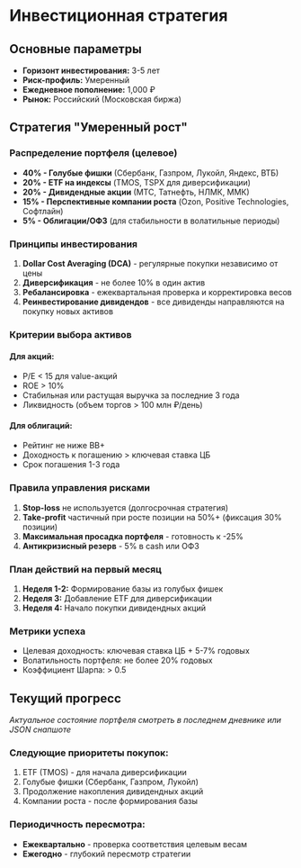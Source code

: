 

# Инвестиционная стратегия

## Основные параметры
- **Горизонт инвестирования:** 3-5 лет
- **Риск-профиль:** Умеренный
- **Ежедневное пополнение:** 1,000 ₽
- **Рынок:** Российский (Московская биржа)

## Стратегия "Умеренный рост"

### Распределение портфеля (целевое)
- **40% - Голубые фишки** (Сбербанк, Газпром, Лукойл, Яндекс, ВТБ)
- **20% - ETF на индексы** (TMOS, TSPX для диверсификации)
- **20% - Дивидендные акции** (МТС, Татнефть, НЛМК, ММК)
- **15% - Перспективные компании роста** (Ozon, Positive Technologies, Софтлайн)
- **5% - Облигации/ОФЗ** (для стабильности в волатильные периоды)

### Принципы инвестирования

1. **Dollar Cost Averaging (DCA)** - регулярные покупки независимо от цены
2. **Диверсификация** - не более 10% в один актив
3. **Ребалансировка** - ежеквартальная проверка и корректировка весов
4. **Реинвестирование дивидендов** - все дивиденды направляются на покупку новых активов

### Критерии выбора активов

#### Для акций:
- P/E < 15 для value-акций
- ROE > 10%
- Стабильная или растущая выручка за последние 3 года
- Ликвидность (объем торгов > 100 млн ₽/день)

#### Для облигаций:
- Рейтинг не ниже BB+
- Доходность к погашению > ключевая ставка ЦБ
- Срок погашения 1-3 года

### Правила управления рисками

1. **Stop-loss** не используется (долгосрочная стратегия)
2. **Take-profit** частичный при росте позиции на 50%+ (фиксация 30% позиции)
3. **Максимальная просадка портфеля** - готовность к -25%
4. **Антикризисный резерв** - 5% в cash или ОФЗ

### План действий на первый месяц

1. **Неделя 1-2:** Формирование базы из голубых фишек
2. **Неделя 3:** Добавление ETF для диверсификации
3. **Неделя 4:** Начало покупки дивидендных акций

### Метрики успеха

- Целевая доходность: ключевая ставка ЦБ + 5-7% годовых
- Волатильность портфеля: не более 20% годовых
- Коэффициент Шарпа: > 0.5

## Текущий прогресс

*Актуальное состояние портфеля смотреть в последнем дневнике или JSON снапшоте*

### Следующие приоритеты покупок:
1. ETF (TMOS) - для начала диверсификации
2. Голубые фишки (Сбербанк, Газпром, Лукойл)
3. Продолжение накопления дивидендных акций
4. Компании роста - после формирования базы

### Периодичность пересмотра:
- **Ежеквартально** - проверка соответствия целевым весам
- **Ежегодно** - глубокий пересмотр стратегии